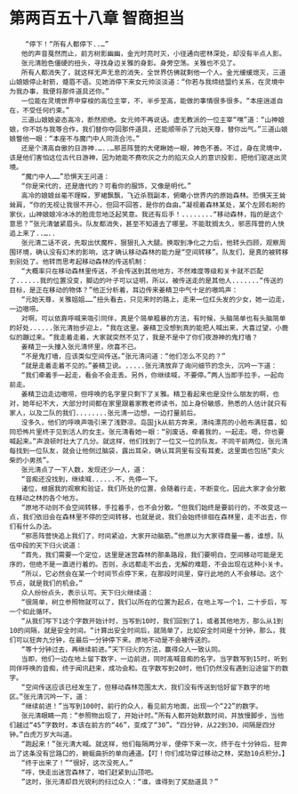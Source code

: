 # 第两百五十八章 智商担当
        “停下！“所有人都停下..…”
       他的声音戛然而止，前方树影幽幽，金光时亮时灭，小径通向密林深处，却没有半点人影。
       张元清脸色僵硬的扭头，寻找身边关雅的身影。身旁空荡。关雅也不见了。
       所有人都消失了，就这样无声无息的消失，全世界仿佛就剩他一个人。金光缓缓熄灭，三道山娘娘停止射箭，蹙眉不语。见她消停下来女元帅淡淡道：“你若与我缔结盟约关系，在灵境中为我办事，我便将那件道具还你。”
       一位能在灵境世界中穿梭的高位主宰，不，半步至高，能做的事情很多很多。“本座逍遥自在，不受任何约束。”
       三道山娘娘姿态高冷，断然拒绝。女元帅不再说话。虚无教派的一位主宰“嘿”道：“山神娘娘，你不妨与我等合作，我们替你夺回那件道具，还能顺带杀了元始天尊，替你出气。”三道山娘娘瞥他一眼：“本座不与魔门中人同流合污。”
       还是个清高自傲的日游神.…..…邪恶阵营的大佬瞅她一眼，神色不善。不过，身在灵境中，该是他们害怕这位古代日游神，因为她能不费吹灰之力的掐灭众人的意识投影，把他们驱逐出灵境。
       “魔门中人……”恐惧天王问道：
       “你是宋代的，还是唐代的？可看你的服饰，又像是明代。”
       高冷的娘娘丝毫不理睬，罗裙飘飘，飞近杀戮副本，俯瞰小世界内的原始森林。恐惧天王耸耸肩，“你的无视让我很不开心，但回不回答，是你的自由。”凝视着森林某处，某个左顾右盼的家伙，山神娘娘冷冰冰的脸庞忽地泛起笑意。我还有后手！........“移动森林，指的是这个意思？”张元清皱紧眉头。队友都消失，甚至不知道去了哪里。不能耽搁太久，邪恶阵营的人快追上来了..…..
       张元清二话不说，先取出伏魔杵，狠狠扎入大腿。换取到净化之力后，他转头四顾，观察周围环境，确认没有幻术的影响，这才确认移动森林的能力是“空间转移”。队友们，是真的被转移到别处了。他转而思考起移动森林的传送机制：
       “大概率只在移动森林里传送，不会传送到其他地方，不然难度等级和关卡就不匹配了......我的位置没变，脚边的叶子可以证明，所以，被传送走的是其他人.......“传送的目标，是正在移动的物体？”他正分析着，耳边传来姜精卫中气十足的嗷鸣声：
       “元始天尊，关雅姐姐……”扭头看去，只见来时的路上，走来一位红头发的少女，她一边走，一边嗷唠。
       对啊，可以依靠呼喊来吸引同伴，真是个简单粗暴的方法，有时候，头脑简单也有头脑简单的好处......张元清抬步迎上，“我在这里。姜精卫没想到真的能把人喊出来，大喜过望，小鹿似的蹦过来。“我走着走着，大家就突然不见了，我是不是中了你们夜游神的鬼打墙？
       姜精卫一头撞入张元清怀里，欣喜不已。
       “不是鬼打墙，应该类似空间传送。”张元清问道：“他们怎么不见的？”
       “就是走着走着不见的。”姜精卫说。.....张元清放弃了询问细节的念头，沉吟一下道：
       “我们牵着手一起走，看会不会走丢。另外，你继续喊，不要停。”两人当即手拉手，一起向前走。
       姜精卫边走边嗷唠，但呼唤的名字里只剩下了关雅。精卫看起来也是没什么朋友的啊，也对，她年纪不大，大部分时间都在家里跟着家教老师读书，加上身份敏感，熟悉的人估计就只有家人，以及二队的我们........张元清一边想，一边打量前后。
       没多久，他们的呼唤声吸引来了浅野凉。岛国jk从前方奔来，清纯漂亮的小脸布满狂喜，如同恐怖片里终于见到活人的女主。张元清看她一眼：“别废话，牵着我的，一起走。嗯，你也要喊起来。”声浪顿时壮大了几分。就这样，他们找到了一位又一位的队友。不同干前两位，张元清每找到一位队友，就会让他侧过脑袋，露出耳朵，确认耳洞里有没有耳麦。这里面也包括“卖火柴的小男孩”。
       张元清点了一下人数，发现还少一人，道：
       “音痴还没找到，继续喊......不，先停一下。
       诸位，根据我的观察和验证，我们所处的位置，会随着行走，不断变化，因此大家才会分散在移动之林的各个地方。
       “原地不动则不会空间转移，手拉着手，也不会分散。“但我们始终是要前行的，不改变这一点，我们依旧会在森林里不停的空间转移，也就是说，我们会始终徘徊在森林里，走不出去，你们有什么办法。
       “邪恶阵营快追上我们了，时间紧迫，大家开动脑筋。”他原以为大家得商量一番，谁想，队伍中段的天下归火说道：
       “首先，我们需要一个定位，这里是迷宫森林的那条路段，我们要明白，空间移动可能是无序的，但绝不是一直进行着的。否则，永远都走不出去，无解的难题，不会出现在这种小关卡。
       “所以，它必然会在某一个时间节点停下来，在那段时间里，穿行此地的人不会移动。这个节点，就是我们的机会。”
       众人纷纷点头，表示认可。天下归火继续道：
       “很简单，树立参照物就可以了，我们以所在的位置为起点，在地上写一个1，二十步后，写一个如此循环。
       “从我们写下1这个字数开始计时，当写到10时，我们回到了1，或者其他地方，那么从1到10的间隔，就是安全时间。“计算出安全时间后，就简单了，比如安全时间是十分钟，那么，我们可以狂奔九分钟，在最后一分钟停下来。原地不动是不会被传送的。
       “等十分钟过去，再继续前进。”天下归火的方法，赢得众人一致认同。
       当即，他们一边在地上留下数字，一边前进，同时高喊音痴的名字。当字数写到15时，听到同伴呼唤的音痴，终于闻讯赶来，成功会和。在字数写到20时，他们仍然没有遇到沿途留下的数字。
       “空间传送应该已经发生了，但移动森林范围太大，我们没有传送到恰好留下数字的地区。”张元清沉吟一下，道：
       “继续前进！”当写到100时，前行的众人，看见前方地面，出现一个“22”的数字。
       张元清眼睛一亮：“参照物出现了，开始计时。”所有人都开始默数时间，并放慢脚步，当他们越过“45”字数时，本该在前方的“46”，变成了“30”。“四分钟，从22到30，间隔是四分钟。”白虎万岁大叫道。
       “跑起来！”张元清大喊。就这样，他们每隔两分半，便停下来一次，终于在十分钟后，狂奔出了这条没有岔路口的，蜿蜒曲折的单向通道。【叮！你们成功穿过移动之林，奖励10点积分。】
       “终于出来了！”“很好，这次没死人。”
       “呼，快走出迷宫森林了，咱们赶紧到山顶吧。
       ”这时，张元清却目光锐利的扫过众人：“谁，谁得到了奖励道具？”